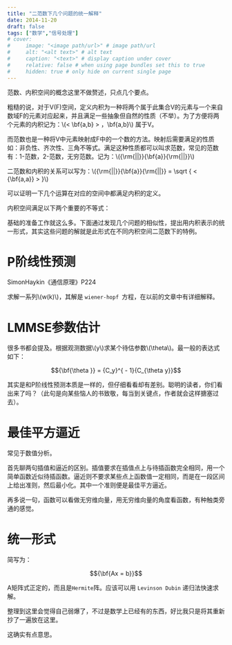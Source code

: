 ```yaml
---
title: "二范数下几个问题的统一解释"
date: 2014-11-20
draft: false
tags: ["数学","信号处理"]
# cover:
#     image: "<image path/url>" # image path/url
#     alt: "<alt text>" # alt text
#     caption: "<text>" # display caption under cover
#     relative: false # when using page bundles set this to true
#     hidden: true # only hide on current single page
---
```


范数、内积空间的概念这里不做赘述，只点几个要点。

粗糙的说，对于V(F)空间，定义内积为一种将两个属于此集合V的元素与一个来自数域F的元素对应起来，并且满足一些抽象但自然的性质（不举）。为了方便将两个元素的内积记为：\\(< \bf{a,b} > ，\bf{a,b}\\) 属于V。

而范数也是一种将V中元素映射成F中的一个数的方法。映射后需要满足的性质如：非负性、齐次性、三角不等式。满足这种性质都可以叫求范数，常见的范数有：1-范数，2-范数，无穷范数。记为：\\({\rm{||}}{\bf{a}}{\rm{||}}\\)

二范数和内积的关系可以写为：\\({\rm{||}}{\bf{a}}{\rm{||}} = \sqrt { < {\bf{a,a}} > }\\)

可以证明一下几个运算在对应的空间中都满足内积的定义。

内积空间满足以下两个重要的不等式：

基础的准备工作就这么多。下面通过发现几个问题的相似性，提出用内积表示的统一形式，其实这些问题的解就是此形式在不同内积空间二范数下的特例。

# P阶线性预测
SimonHaykin《通信原理》P224

求解一系列\\(w(k)\\)，其解是 `wiener-hopf `方程，在以前的文章中有详细解释。

# LMMSE参数估计
很多书都会提及。根据观测数据\\(y\\)求某个待估参数\\(\theta\\)。最一般的表达式如下：

$${\bf{\theta }} = {C_y}^{ - 1}{C_{\theta y}}$$

其实是和P阶线性预测本质是一样的，但仔细看看却有差别。聪明的读者，你们看出来了吗？（此句是向某些恼人的书致敬，每当到关键点，作者就会这样搪塞过去）。

# 最佳平方逼近
常见于数值分析。

首先聊两句插值和逼近的区别。插值要求在插值点上与待插函数完全相同，用一个简单函数近似待插函数。逼近则不要求某些点上函数值一定相同，而是在一段区间上给出准则，然后最小化。其中一个准则便是最佳平方逼近。

再多说一句，函数可以看做无穷维向量，用无穷维向量的角度看函数，有种触类旁通的感觉。

# 统一形式

简写为：

$${\bf{Ax = b}}$$

A矩阵式正定的，而且是`Hermite`阵。应该可以用 `Levinson Dubin` 递归法快速求解。

整理到这里会觉得自己弱爆了，不过是数学上已经有的东西，好比我只是将其重新抄了一遍放在这里。

这确实有点意思。